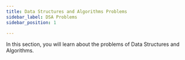 ```yaml
---
title: Data Structures and Algorithms Problems
sidebar_label: DSA Problems
sidebar_position: 1

---
```


In this section, you will learn about the problems of Data Structures and Algorithms.